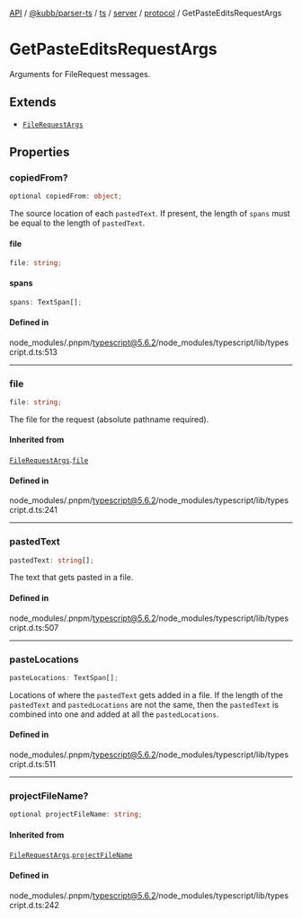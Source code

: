 [API](../../../../../../../../../packages.md) / [@kubb/parser-ts](../../../../../../../index.md) / [ts](../../../../../index.md) / [server](../../../index.md) / [protocol](../index.md) / GetPasteEditsRequestArgs

# GetPasteEditsRequestArgs

Arguments for FileRequest messages.

## Extends

- [`FileRequestArgs`](FileRequestArgs.md)

## Properties

### copiedFrom?

```ts
optional copiedFrom: object;
```

The source location of each `pastedText`. If present, the length of `spans` must be equal to the length of `pastedText`.

#### file

```ts
file: string;
```

#### spans

```ts
spans: TextSpan[];
```

#### Defined in

node\_modules/.pnpm/typescript@5.6.2/node\_modules/typescript/lib/typescript.d.ts:513

***

### file

```ts
file: string;
```

The file for the request (absolute pathname required).

#### Inherited from

[`FileRequestArgs`](FileRequestArgs.md).[`file`](FileRequestArgs.md#file)

#### Defined in

node\_modules/.pnpm/typescript@5.6.2/node\_modules/typescript/lib/typescript.d.ts:241

***

### pastedText

```ts
pastedText: string[];
```

The text that gets pasted in a file.

#### Defined in

node\_modules/.pnpm/typescript@5.6.2/node\_modules/typescript/lib/typescript.d.ts:507

***

### pasteLocations

```ts
pasteLocations: TextSpan[];
```

Locations of where the `pastedText` gets added in a file. If the length of the `pastedText` and `pastedLocations` are not the same,
 then the `pastedText` is combined into one and added at all the `pastedLocations`.

#### Defined in

node\_modules/.pnpm/typescript@5.6.2/node\_modules/typescript/lib/typescript.d.ts:511

***

### projectFileName?

```ts
optional projectFileName: string;
```

#### Inherited from

[`FileRequestArgs`](FileRequestArgs.md).[`projectFileName`](FileRequestArgs.md#projectfilename)

#### Defined in

node\_modules/.pnpm/typescript@5.6.2/node\_modules/typescript/lib/typescript.d.ts:242
